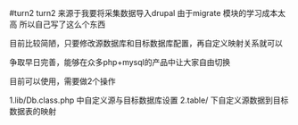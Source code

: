 #turn2
turn2 来源于我要将采集数据导入drupal 由于migrate 模块的学习成本太高
所以自己写了这么个东西

目前比较简陋，只要修改源数据库和目标数据库配置，再自定义映射关系就可以

争取早日完善，能够在众多php+mysql的产品中让大家自由切换


目前可以使用，需要做2个操作

1.lib/Db.class.php 中自定义源与目标数据库设置
2.table/ 下自定义源数据到目标数据表的映射

